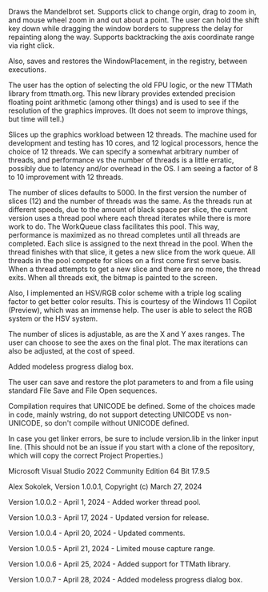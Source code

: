 Draws the Mandelbrot set. Supports click to change orgin, drag
to zoom in, and mouse wheel zoom in and out about a point. The
user can hold the shift key down while dragging the window
borders to suppress the delay for repainting along the way.
Supports backtracking the axis coordinate range via right click.

Also, saves and restores the WindowPlacement, in the registry,
between executions.

The user has the option of selecting the old FPU logic, or the
new TTMath library from ttmath.org. This new library provides
extended precision floating point arithmetic (among other things)
and is used to see if the resolution of the graphics improves.
(It does not seem to improve things, but time will tell.)

Slices up the graphics workload between 12 threads. The machine
used for development and testing has 10 cores, and 12 logical
processors, hence the choice of 12 threads. We can specify a
somewhat arbitrary number of threads, and performance vs the
number of threads is a little erratic, possibly due to latency
and/or overhead in the OS. I am seeing a factor of 8 to 10
improvement with 12 threads.

The number of slices defaults to 5000. In the first version
the number of slices (12) and the number of threads was the
same. As the threads run at different speeds, due to the
amount of black space per slice, the current version uses a
thread pool where each thread iterates while there is more
work to do. The WorkQueue class facilitates this pool. This
way, performance is maximized as no thread completes until
all threads are completed. Each slice is assigned to the
next thread in the pool. When the thread finishes with that
slice, it getes a new slice from the work queue. All threads
in the pool compete for slices on a first come first serve
basis. When a thread attempts to get a new slice and there
are no more, the thread exits. When all threads exit, the
bitmap is painted to the screen.
 
Also, I implemented an HSV/RGB color scheme with a triple log
scaling factor to get better color results. This is courtesy
of the Windows 11 Copilot (Preview), which was an immense help.
The user is able to select the RGB system or the HSV system.

The number of slices is adjustable, as are the X and Y axes
ranges. The user can choose to see the axes on the final plot.
The max iterations can also be adjusted, at the cost of speed.

Added modeless progress dialog box.

The user can save and restore the plot parameters to and from
a file using standard File Save and File Open sequences.

Compilation requires that UNICODE be defined. Some of the
choices made in code, mainly wstring, do not support detecting
UNICODE vs non-UNICODE, so don't compile without UNICODE defined.

In case you get linker errors, be sure to include version.lib
in the linker input line. (This should not be an issue if you
start with a clone of the repository, which will copy the
correct Project Properties.)
 
Microsoft Visual Studio 2022 Community Edition 64 Bit 17.9.5

Alex Sokolek, Version 1.0.0.1, Copyright (c) March 27, 2024
 
Version 1.0.0.2 - April 1, 2024 - Added worker thread pool.

Version 1.0.0.3 - April 17, 2024 - Updated version for release.

Version 1.0.0.4 - April 20, 2024 - Updated comments.

Version 1.0.0.5 - April 21, 2024 - Limited mouse capture range.

Version 1.0.0.6 - April 25, 2024 - Added support for TTMath library.

Version 1.0.0.7 - April 28, 2024 - Added modeless progress dialog box.
